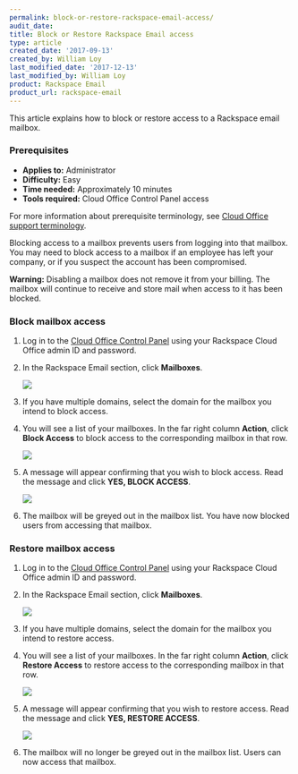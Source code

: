 ```yaml
---
permalink: block-or-restore-rackspace-email-access/
audit_date:
title: Block or Restore Rackspace Email access
type: article
created_date: '2017-09-13'
created_by: William Loy
last_modified_date: '2017-12-13'
last_modified_by: William Loy
product: Rackspace Email
product_url: rackspace-email
---
```


This article explains how to block or restore access to a Rackspace email mailbox.

### Prerequisites

- **Applies to:** Administrator
- **Difficulty:** Easy
- **Time needed:** Approximately 10 minutes
- **Tools required:** Cloud Office Control Panel access

For more information about prerequisite terminology, see [Cloud Office support terminology](/how-to/cloud-office-support-terminology).

Blocking access to a mailbox prevents users from logging into that mailbox. You may need to block access to a mailbox if an employee has left your company, or if you suspect the account has been compromised.

**Warning:** Disabling a mailbox does not remove it from your billing. The mailbox will continue to receive and store mail when access to it has been blocked.

### Block mailbox access

1. Log in to the [Cloud Office Control Panel](https://cp.rackspace.com/Login.aspx?ReturnUrl=%2f "Cloud Office Control Panel") using your Rackspace Cloud Office admin ID and password.
2. In the Rackspace Email section, click **Mailboxes**.

   <img src="{% asset_path rackspace-email/block-or-restore-rackspace-email-access/add-mailbox-sc1.png %}" />

3. If you have multiple domains, select the domain for the mailbox you intend to block access.
4. You will see a list of your mailboxes. In the far right column **Action**, click **Block Access** to block access to the corresponding mailbox in that row.

   <img src="{% asset_path rackspace-email/block-or-restore-rackspace-email-access/list_block_access.png %}" />

5. A message will appear confirming that you wish to block access. Read the message and click **YES, BLOCK ACCESS**.

   <img src="{% asset_path rackspace-email/block-or-restore-rackspace-email-access/block_pop_up.png %}" />

6. The mailbox will be greyed out in the mailbox list. You have now blocked users from accessing that mailbox.


### Restore mailbox access

1. Log in to the [Cloud Office Control Panel](https://cp.rackspace.com/Login.aspx?ReturnUrl=%2f "Cloud Office Control Panel") using your Rackspace Cloud Office admin ID and password.
2. In the Rackspace Email section, click **Mailboxes**.

   <img src="{% asset_path rackspace-email/block-or-restore-rackspace-email-access/add-mailbox-sc1.png %}" />

3. If you have multiple domains, select the domain for the mailbox you intend to restore access.
4. You will see a list of your mailboxes. In the far right column **Action**, click **Restore Access** to restore access to the corresponding mailbox in that row.

    <img src="{% asset_path rackspace-email/block-or-restore-rackspace-email-access/restore_access.png %}" />

5. A message will appear confirming that you wish to restore access. Read the message and click **YES, RESTORE ACCESS**.

    <img src="{% asset_path rackspace-email/block-or-restore-rackspace-email-access/restore_pop_up.png %}" />

5. The mailbox will no longer be greyed out in the mailbox list. Users can now access that mailbox.
